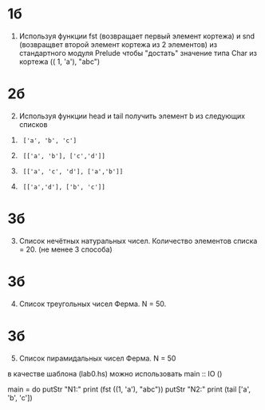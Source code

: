 # 1б

1. Используя функции fst (возвращает первый элемент кортежа)  и snd (возвращвет второй элемент кортежа из 2 элементов)  из стандартного модуля Prelude чтобы "достать" значение типа Char из кортежа (( 1, 'a'), "abc")

# 2б

2. Используя функции head и tail  получить элемент b из следующих списков

1)      ['a', 'b', 'c']

2)      [['a', 'b'], ['c','d']]

3)      [['a', 'c', 'd'], ['a','b']]

4)      [['a','d'], ['b', 'c']]

# 3б

3. Список нечётных натуральных чисел. Количество элементов списка = 20. (не менее 3 способа)

# 3б

4. Список треугольных чисел Ферма. N = 50.

# 3б

5. Список пирамидальных чисел Ферма. N = 50


в качестве шаблона  (lab0.hs) можно использовать
main :: IO ()
  
main = do
       putStr "N1:"
       print (fst ((1, 'a'), "abc"))
       putStr "N2:"
       print (tail ['a', 'b', 'c'])